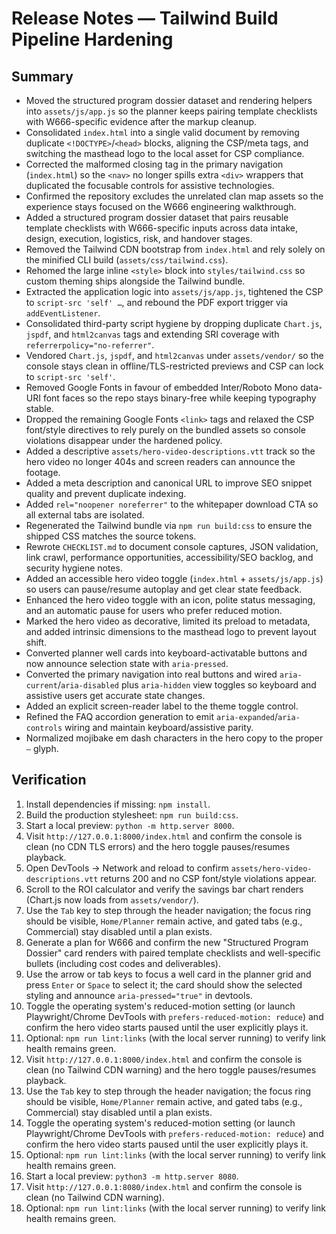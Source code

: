 # Release Notes — Tailwind Build Pipeline Hardening

## Summary

- Moved the structured program dossier dataset and rendering helpers into `assets/js/app.js` so the planner keeps pairing template checklists with W666-specific evidence after the markup cleanup.
- Consolidated `index.html` into a single valid document by removing duplicate `<!DOCTYPE>`/`<head>` blocks, aligning the CSP/meta tags, and switching the masthead logo to the local asset for CSP compliance.
- Corrected the malformed closing tag in the primary navigation (`index.html`) so the `<nav>` no longer spills extra `<div>` wrappers that duplicated the focusable controls for assistive technologies.
- Confirmed the repository excludes the unrelated clan map assets so the experience stays focused on the W666 engineering walkthrough.
- Added a structured program dossier dataset that pairs reusable template checklists with W666-specific inputs across data intake, design, execution, logistics, risk, and handover stages.
- Removed the Tailwind CDN bootstrap from `index.html` and rely solely on the minified CLI build (`assets/css/tailwind.css`).
- Rehomed the large inline `<style>` block into `styles/tailwind.css` so custom theming ships alongside the Tailwind bundle.
- Extracted the application logic into `assets/js/app.js`, tightened the CSP to `script-src 'self' …`, and rebound the PDF export trigger via `addEventListener`.
- Consolidated third-party script hygiene by dropping duplicate `Chart.js`, `jspdf`, and `html2canvas` tags and extending SRI coverage with `referrerpolicy="no-referrer"`.
- Vendored `Chart.js`, `jspdf`, and `html2canvas` under `assets/vendor/` so the console stays clean in offline/TLS-restricted previews and CSP can lock to `script-src 'self'`.
- Removed Google Fonts in favour of embedded Inter/Roboto Mono data-URI font faces so the repo stays binary-free while keeping typography stable.
- Dropped the remaining Google Fonts `<link>` tags and relaxed the CSP font/style directives to rely purely on the bundled assets so console violations disappear under the hardened policy.
- Added a descriptive `assets/hero-video-descriptions.vtt` track so the hero video no longer 404s and screen readers can announce the footage.
- Added a meta description and canonical URL to improve SEO snippet quality and prevent duplicate indexing.
- Added `rel="noopener noreferrer"` to the whitepaper download CTA so all external tabs are isolated.
- Regenerated the Tailwind bundle via `npm run build:css` to ensure the shipped CSS matches the source tokens.
- Rewrote `CHECKLIST.md` to document console captures, JSON validation, link crawl, performance opportunities, accessibility/SEO backlog, and security hygiene notes.
- Added an accessible hero video toggle (`index.html` + `assets/js/app.js`) so users can pause/resume autoplay and get clear state feedback.
- Enhanced the hero video toggle with an icon, polite status messaging, and an automatic pause for users who prefer reduced motion.
- Marked the hero video as decorative, limited its preload to metadata, and added intrinsic dimensions to the masthead logo to prevent layout shift.
- Converted planner well cards into keyboard-activatable buttons and now announce selection state with `aria-pressed`.
- Converted the primary navigation into real buttons and wired `aria-current`/`aria-disabled` plus `aria-hidden` view toggles so keyboard and assistive users get accurate state changes.
- Added an explicit screen-reader label to the theme toggle control.
- Refined the FAQ accordion generation to emit `aria-expanded`/`aria-controls` wiring and maintain keyboard/assistive parity.
- Normalized mojibake em dash characters in the hero copy to the proper `—` glyph.

## Verification

1. Install dependencies if missing: `npm install`.
2. Build the production stylesheet: `npm run build:css`.
3. Start a local preview: `python -m http.server 8000`.
4. Visit `http://127.0.0.1:8000/index.html` and confirm the console is clean (no CDN TLS errors) and the hero toggle pauses/resumes playback.
5. Open DevTools → Network and reload to confirm `assets/hero-video-descriptions.vtt` returns 200 and no CSP font/style violations appear.
6. Scroll to the ROI calculator and verify the savings bar chart renders (Chart.js now loads from `assets/vendor/`).
7. Use the `Tab` key to step through the header navigation; the focus ring should be visible, `Home/Planner` remain active, and gated tabs (e.g., Commercial) stay disabled until a plan exists.
8. Generate a plan for W666 and confirm the new "Structured Program Dossier" card renders with paired template checklists and well-specific bullets (including cost codes and deliverables).
9. Use the arrow or tab keys to focus a well card in the planner grid and press `Enter` or `Space` to select it; the card should show the selected styling and announce `aria-pressed="true"` in devtools.
10. Toggle the operating system's reduced-motion setting (or launch Playwright/Chrome DevTools with `prefers-reduced-motion: reduce`) and confirm the hero video starts paused until the user explicitly plays it.
11. Optional: `npm run lint:links` (with the local server running) to verify link health remains green.
12. Visit `http://127.0.0.1:8000/index.html` and confirm the console is clean (no Tailwind CDN warning) and the hero toggle pauses/resumes playback.
13. Use the `Tab` key to step through the header navigation; the focus ring should be visible, `Home/Planner` remain active, and gated tabs (e.g., Commercial) stay disabled until a plan exists.
14. Toggle the operating system's reduced-motion setting (or launch Playwright/Chrome DevTools with `prefers-reduced-motion: reduce`) and confirm the hero video starts paused until the user explicitly plays it.
15. Optional: `npm run lint:links` (with the local server running) to verify link health remains green.
16. Start a local preview: `python3 -m http.server 8080`.
17. Visit `http://127.0.0.1:8080/index.html` and confirm the console is clean (no Tailwind CDN warning).
18. Optional: `npm run lint:links` (with the local server running) to verify link health remains green.
